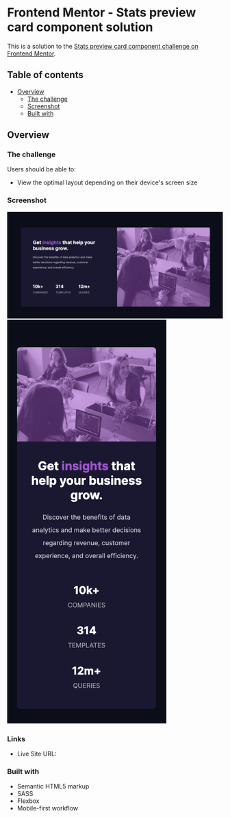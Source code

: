 # Frontend Mentor - Stats preview card component solution

This is a solution to the [Stats preview card component challenge on Frontend Mentor](https://www.frontendmentor.io/challenges/stats-preview-card-component-8JqbgoU62).

## Table of contents

- [Overview](#overview)
  - [The challenge](#the-challenge)
  - [Screenshot](#screenshot)
  - [Built with](#HTML/SASS)

## Overview

### The challenge

Users should be able to:

- View the optimal layout depending on their device's screen size

### Screenshot

![](./screenshotDesk.jpg)
![](./screenshotMobile.jpg)

### Links

- Live Site URL: [](https://app.netlify.com/sites/tender-jennings-e98391/overview)

### Built with

- Semantic HTML5 markup
- SASS
- Flexbox
- Mobile-first workflow
